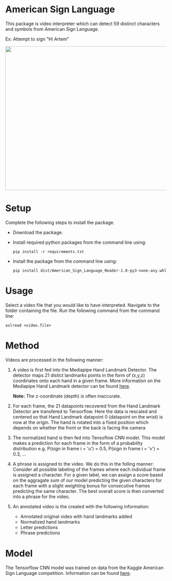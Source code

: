 # American Sign Language

This package is video interpreter which can detect 59 distinct characters and symbols from American Sign Language. 

Ex: Attempt to sign "Hi Artem"

<img src="ASL.gif" width="900" height="450"/>


# Setup 
Complete the following steps to install the package. 

- Download the package.
- Install required python packages from the command line using:

  ```pip install -r requirements.txt```
  
- Install the package from the command line using: 

  ```pip install dist/American_Sign_Language_Reader-1.0-py3-none-any.whl```

# Usage
Select a video file that you would like to have interpreted. Navigate to the folder containing the file. Run the following command from the command line:

  ```aslread <video.file>```

# Method
Videos are processed in the following manner:

1. A video is first fed into the Mediapipe Hand Landmark Detector. The detector maps 21 distict landmarks points in the form of (x,y,z) coordinates onto each hand in a given frame. More information on the Mediapipe Hand Landmark detector can be found [here](https://developers.google.com/mediapipe/solutions/vision/hand_landmarker).
  
   **Note:** The z-coordinate (depth) is often inaccurate.

4. For each frame, the 21 datapoints recovered from the Hand Landmark Detector are transfered to Tensorflow. Here the data is rescaled and centered so that Hand Landmark datapoint 0 (datapoint on the wrist) is now at the origin. The hand is rotated into a fixed position which depends on whether the front or the back is facing the camera

5. The normalized hand is then fed into Tensoflow CNN model. This model makes a prediction for each frame in the form of a probability distribution e.g. P(sign in frame i = 'u') = 0.5, P(sign in frame i = 'v') = 0.3, ...

6. A phrase is assigned to the video. We do this in the folling manner: Consider all possible labeling of the frames where each individual frame is assigned a character. For a given label, we can assign a score based on the aggragate sum of our model predicting the given characters for each frame with a slight weighting bonus for consecutive frames predicting the same character. The best overall score is then converted into a phrase for the video.  

7. An annotated video is the created with the following information:

    -  Annotated original video with hand landmarks added
    -  Normalized hand landmarks
    -  Letter predictions
    -  Phrase predictions

# Model 

The Tensorflow CNN model was trained on data from the Kaggle American Sign Language competition. Information can be found [here](https://www.kaggle.com/competitions/asl-fingerspelling). 




